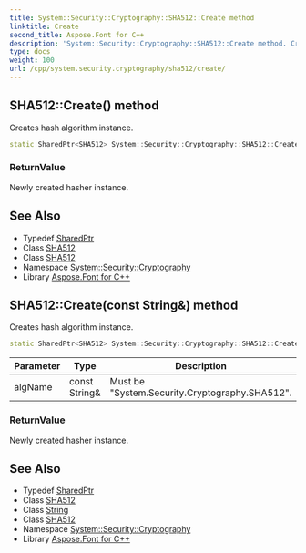 ```yaml
---
title: System::Security::Cryptography::SHA512::Create method
linktitle: Create
second_title: Aspose.Font for C++
description: 'System::Security::Cryptography::SHA512::Create method. Creates hash algorithm instance in C++.'
type: docs
weight: 100
url: /cpp/system.security.cryptography/sha512/create/
---
```

## SHA512::Create() method


Creates hash algorithm instance.

```cpp
static SharedPtr<SHA512> System::Security::Cryptography::SHA512::Create()
```


### ReturnValue

Newly created hasher instance.

## See Also

* Typedef [SharedPtr](../../../system/sharedptr/)
* Class [SHA512](../)
* Class [SHA512](../)
* Namespace [System::Security::Cryptography](../../)
* Library [Aspose.Font for C++](../../../)
## SHA512::Create(const String\&) method


Creates hash algorithm instance.

```cpp
static SharedPtr<SHA512> System::Security::Cryptography::SHA512::Create(const String &algName)
```


| Parameter | Type | Description |
| --- | --- | --- |
| algName | const String\& | Must be "System.Security.Cryptography.SHA512". |

### ReturnValue

Newly created hasher instance.

## See Also

* Typedef [SharedPtr](../../../system/sharedptr/)
* Class [SHA512](../)
* Class [String](../../../system/string/)
* Class [SHA512](../)
* Namespace [System::Security::Cryptography](../../)
* Library [Aspose.Font for C++](../../../)
